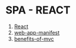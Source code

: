 # SPA - REACT 

1. [React](https://reactjs.org/)
2. [web-app-manifest](https://web.dev/add-manifest/)
3. [benefits-of-mvc](https://techaffinity.com/blog/mvc-architecture-benefits-of-mvc/)

